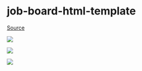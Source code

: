 job-board-html-template
===

[Source](https://themeforest.net/item/workscout-job-board-html-template/13046688)


![](http://i.imgur.com/eTgu4Sr.png)

![](http://i.imgur.com/QkKabYF.png)

![](http://i.imgur.com/5jRkjQ1.png)